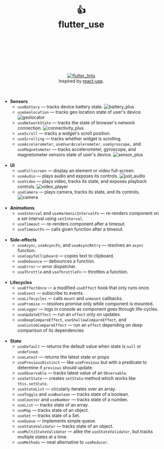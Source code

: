 <div align="center">
  <h1>
    <br/>
    <br/>
    👍
    <br />
    flutter_use
    <br />
    <br />
    <br />
    <br />
  </h1>
  <div>
    <br />
    <a href="https://pub.dev/packages/flutter_lints">
      <img src="https://img.shields.io/badge/style-flutter__lints-40c4ff.svg" alt="flutter_lints" />
    </a>
    <br />
    Inspired by <a href="https://github.com/streamich/react-use">react-use</a>.
    <br />
  </div>
  <br />
  <br />
</div>

- **Sensors**
  - `useBattery` &mdash; tracks device battery state. ![battery_plus](https://img.shields.io/badge/required-battery__plus-brightgreen)
  - `useGeolocation` &mdash; tracks geo location state of user's device. ![geolocator](https://img.shields.io/badge/required-geolocator-brightgreen)
  - `useNetworkState` &mdash; tracks the state of browser's network connection. ![connectivity_plus](https://img.shields.io/badge/required-connectivity__plus-brightgreen)
  - `useScroll` &mdash; tracks a widget's scroll position.
  - `useScrolling` &mdash; tracks whether widget is scrolling.
  - `useAccelerometer`, `useUserAccelerometer`, `useGyroscope,` and `useMagnetometer` &mdash; tracks accelerometer, gyroscope, and magnetometer sensors state of user's device. ![sensor_plus](https://img.shields.io/badge/required-sensor__plus-brightgreen)
    <br/>
    <br/>
- **UI**
  - `useFullscreen` &mdash; display an element or video full-screen.
  - `useAudio` &mdash; plays audio and exposes its controls. ![just_audio](https://img.shields.io/badge/required-just__audio-brightgreen)
  - `useVideo` &mdash; plays video, tracks its state, and exposes playback controls. ![video_player](https://img.shields.io/badge/required-video__player-brightgreen) 
  - `useCamera` &mdash; plays camera, tracks its state, and its controls. ![camera](https://img.shields.io/badge/required-camera-brightgreen) 
    <br/>
    <br/>
- **Animations**
  - `useInterval` and `useHarmonicIntervalFn` &mdash; re-renders component on a set interval using `setInterval`.
  - `useTimeout` &mdash; re-renders component after a timeout.
  - `useTimeoutFn` &mdash; calls given function after a timeout.
    <br/>
    <br/>
- **Side-effects**
  - `useAsync`, `useAsyncFn`, and `useAsyncRetry` &mdash; resolves an `async` function.
  - `useCopyToClipboard` &mdash; copies text to clipboard.
  - `useDebounce` &mdash; debounces a function.
  - `useError` &mdash; error dispatcher.
  - `useThrottle` and `useThrottleFn` &mdash; throttles a function.
    <br/>
    <br/>
- **Lifecycles**
  - `useEffectOnce` &mdash; a modified `useEffect` hook that only runs once.
  - `useEvent` &mdash; subscribe to events.
  - `useLifecycles` &mdash; calls `mount` and `unmount` callbacks.
  - `usePromise` &mdash; resolves promise only while component is mounted.
  - `useLogger` &mdash; logs in console as component goes through life-cycles.
  - `useUpdateEffect` &mdash; run an `effect` only on updates.
  - `useDeepCompareEffect`, `useShallowCompareEffect`, and `useCustomCompareEffect` &mdash; run an `effect` depending on deep comparison of its dependencies
    <br/>
    <br/>
- **State**
  - `useDefault` &mdash; returns the default value when state is `null` or `undefined`.
  - `useLatest` &mdash; returns the latest state or props
  - `usePreviousDistinct` &mdash; like `usePrevious` but with a predicate to determine if `previous` should update.
  - `useObservable` &mdash; tracks latest value of an `Observable`.
  - `useSetState` &mdash; creates `setState` method which works like `this.setState`.
  - `useStateList` &mdash; circularly iterates over an array.
  - `useToggle` and `useBoolean` &mdash; tracks state of a boolean.
  - `useCounter` and `useNumber` &mdash; tracks state of a number.
  - `useList` &mdash; tracks state of an array.
  - `useMap` &mdash; tracks state of an object.
  - `useSet` &mdash; tracks state of a Set.
  - `useQueue` &mdash; implements simple queue.
  - `useStateValidator` &mdash; tracks state of an object.
  - `useMultiStateValidator` &mdash; alike the `useStateValidator`, but tracks multiple states at a time.
  - `useMethods` &mdash; neat alternative to `useReducer`.
